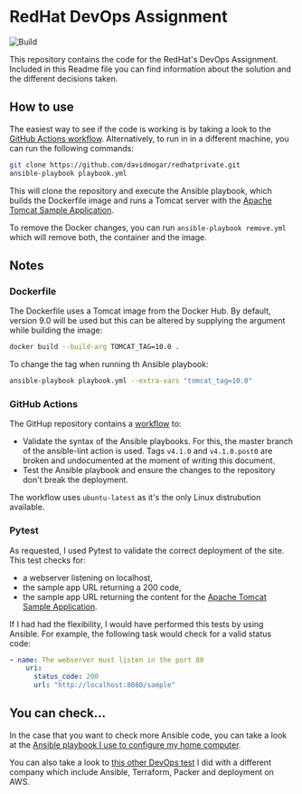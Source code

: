 # RedHat DevOps Assignment
![Build](https://github.com/davidmogar/redhat/workflows/Build/badge.svg)

This repository contains the code for the RedHat's DevOps Assignment. Included in this Readme file you can find information about the solution and the different decisions taken.

## How to use

The easiest way to see if the code is working is by taking a look to the [GitHub Actions workflow](https://github.com/davidmogar/redhatprivate/actions). Alternatively, to run in in a different machine, you can run the following commands:

```bash
git clone https://github.com/davidmogar/redhatprivate.git
ansible-playbook playbook.yml
```

This will clone the repository and execute the Ansible playbook, which builds the Dockerfile image and runs a Tomcat server with the [Apache Tomcat Sample Application](https://tomcat.apache.org/tomcat-9.0-doc/appdev/sample/).

To remove the Docker changes, you can run `ansible-playbook remove.yml` which will remove both, the container and the image.

## Notes

### Dockerfile

The Dockerfile uses a Tomcat image from the Docker Hub. By default, version 9.0 will be used but this can be altered by supplying the argument while building the image:

```bash
docker build --build-arg TOMCAT_TAG=10.0 .
```

To change the tag when running th Ansible playbook:

```bash
ansible-playbook playbook.yml --extra-vars "tomcat_tag=10.0"
```

### GitHub Actions

The GitHup repository contains a [workflow](https://github.com/davidmogar/redhatprivate/blob/main/.github/workflows/main.yml) to:
* Validate the syntax of the Ansible playbooks. For this, the master branch of the ansible-lint action is used. Tags `v4.1.0` and `v4.1.0.post0` are broken and undocumented at the moment of writing this document.
* Test the Ansible playbook and ensure the changes to the repository don't break the deployment.

The workflow uses `ubuntu-latest` as it's the only Linux distrubution available.

### Pytest

As requested, I used Pytest to validate the correct deployment of the site. This test checks for:
* a webserver listening on localhost,
* the sample app URL returning a 200 code,
* the sample app URL returning the content for the [Apache Tomcat Sample Application](https://tomcat.apache.org/tomcat-9.0-doc/appdev/sample/).

If I had had the flexibility, I would have performed this tests by using Ansible. For example, the following task would check for a valid status code:

```yaml
- name: The webserver must listen in the port 80
    uri:
      status_code: 200
      url: "http://localhost:8080/sample"
```

## You can check...

In the case that you want to check more Ansible code, you can take a look at the [Ansible playbook I use to configure my home computer](https://github.com/davidmogar/ok).

You can also take a look to [this other DevOps test](https://github.com/davidmogar/deploy_it) I did with a different company which include Ansible, Terraform, Packer and deployment on AWS.
